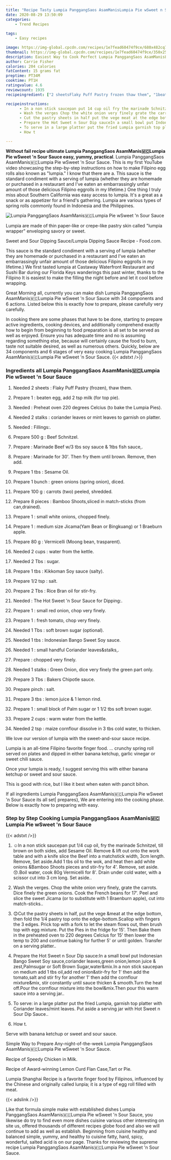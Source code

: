 ```yaml
---
title: "Recipe Tasty Lumpia PanggangSaos AsamManisLumpia Pie wSweet n Sour Sauce"
date: 2020-08-29 13:50:09
categories:
    - Trend Recipes
    
tags:
    - Easy recipes

image: https://img-global.cpcdn.com/recipes/1e7fead60474f9ce/680x482cq70/lumpia-panggangsaos-asammanis🇲🇨lumpia-pie-wsweet-n-sour-sauce-recipe-main-photo.jpg
thumbnail: https://img-global.cpcdn.com/recipes/1e7fead60474f9ce/350x250cq70/lumpia-panggangsaos-asammanis🇲🇨lumpia-pie-wsweet-n-sour-sauce-recipe-main-photo.jpg
description: Easiest Way to Cook Perfect Lumpia PanggangSaos AsamManisLumpia Pie wSweet n Sour Sauce with 34 ingredients and 6 stages of easy cooking.
author: Carrie Fisher
calories: 204 calories
fatContent: 15 grams fat
preptime: PT34M
cooktime: PT1H
ratingvalue: 4.6
reviewcount: 1935
recipeingredient: ["2 sheetsFlaky Puff Pastry frozen thaw them", "1beaten egg add 2 tsp milk for top pie", "Preheat oven 220 degrees Celcius to bake the Lumpia Pies", "2 stalkscoriander leaves or mint leaves to garnish on platter", "Fillings", "500 gBeef Schnitzel", "Marinade Beef w3 tbs soy sauce  1tbs fish sauce", "Marinade for 30 Then fry them until brown Remove then add", "1 tbsSesame Oil", "1 bunchgreen onions spring onion diced", "100 gcarrots two peeled shredded", "8 piecesBamboo Shootssliced in matchsticks from candrained", "1small white onions chopped finely", "1medium size JicamaYam Bean or Bingkuang or 1 Braeburn apple", "80 gVermicelli Moong bean trasparent", "2 cupswater from the kettle", "2 Tbssugar", "1 tbsKikkoman Soy sauce salty", "1/2 tspsalt", "2 TbsRice Bran oil for stirfry", "The Hot Sweet n Sour Sauce for Dipping", "1small red onion chop very finely", "1fresh tomato chop very finely", "1 Tbssoft brown sugar optional", "1 tbsIndonesian Bango Sweet Soy sauce", "1small handful Coriander leavesstalks", "chopped very finely", "1 stalksGreen Onion dice very finely the green part only", "3 TbsBakers Chipotle sauce", "pinchsalt", "3 tbslemon juice  1 lemon rind", "1small block of Palm sugar or 1 12 tbs soft brown sugar", "2 cupswarm water from the kettle", "2 tspmaize cornflour dissolve in 3 tbs cold water to thicken"]

recipeinstructions: 
      - In a non stick saucepan put 14 cup oil fry the marinade Schnitzel till brown on both sides add Sesame Oil Remove  lift out onto the work table and with a knife slice the Beef into a matchstick width 3cm length Remove Set asideAdd 1 tbs oil to the wok and heat then add white onions Bamboo Shoots pieces and stirfry for 4 Remove set aside Boil water cook 80g Vermicelli for 8 Drain under cold water with a scissor cut into 3 cm long Set aside 
      - Wash the verges Chop the white onion very finely grate the carrots Dice finely the green onions Cook the French beans for 17 Peel and slice the sweet Jicama or to substitute with 1 Braenburn apple cut into matchsticks 
      - Cut the pastry sheets in half put the vege meat at the edge bottom then fold the 14 pastry top onto the edgebottomScallop with fingers the 3 edges Prick top with a fork to let the steam flows out then brush top with egg mixture Put the Pies in the fridge for 15 Then Bake them in the preheated oven to 220 degrees Celcius for 15 then lower the temp to 200 and continue baking for further 5 or until golden Transfer on a serving platter 
      - Prepare the Hot Sweet n Sour Dip sauceIn a small bowl put Indonesian Bango Sweet Soy saucecoriander leavesgreen onionlemon juice  zestPalmsugar or Soft Brown SugarwatermixIn a non stick saucepan on medium add 1 tbs oiladd red onionstirfry for 1 then add the tomatosalt and stir fry for another 1 then add the cornflour mixturemix stir constantly until sauce thicken  smoothTurn the heat offPour the cornflour mixture into the bowlmixThen pour this warm sauce into a serving jar 
      - To serve in a large platter put the fried Lumpia garnish top platter with Coriander leavesmint leaves Put aside a serving jar with Hot Sweet n Sour Dip Sauce 
      - How t

---
```




**Without fail recipe ultimate Lumpia PanggangSaos AsamManis🇲🇨Lumpia Pie wSweet &#39;n Sour Sauce easy, yummy, practical**. Lumpia PanggangSaos AsamManis🇲🇨Lumpia Pie wSweet &#39;n Sour Sauce. This is my first YouTube video showcasing the step-by-step instructions on how to make Filipino egg rolls also known as &#34;lumpia.&#34; I know that there are a. This sauce is the standard condiment with a serving of lumpia (whether they are homemade or purchased in a restaurant and I&#39;ve eaten an embarrassingly unfair amount of those delicious Filipino eggrolls in my lifetime.) One thing I truly miss about Southern California was easy access to lumpia. It&#39;s a great as a snack or as appetizer for a friend&#39;s gathering. Lumpia are various types of spring rolls commonly found in Indonesia and the Philippines.


![Lumpia PanggangSaos AsamManis🇲🇨Lumpia Pie wSweet &#39;n Sour Sauce](https://img-global.cpcdn.com/recipes/1e7fead60474f9ce/680x482cq70/lumpia-panggangsaos-asammanis🇲🇨lumpia-pie-wsweet-n-sour-sauce-recipe-main-photo.jpg "Lumpia PanggangSaos AsamManis🇲🇨Lumpia Pie wSweet &#39;n Sour Sauce")



Lumpia are made of thin paper-like or crepe-like pastry skin called &#34;lumpia wrapper&#34; enveloping savory or sweet.

Sweet and Sour Dipping Sauce/Lumpia Dipping Sauce Recipe - Food.com.

This sauce is the standard condiment with a serving of lumpia (whether they are homemade or purchased in a restaurant and I&#39;ve eaten an embarrassingly unfair amount of those delicious Filipino eggrolls in my lifetime.) We first tasted lumpia at Castaway Waterfront Restaurant and Sushi Bar during our Florida Keys wanderings this past winter, thanks to the Filipino It is easiest to make the filling the night before and let it cool before wrapping.


Great Morning all, currently you can make dish Lumpia PanggangSaos AsamManis🇲🇨Lumpia Pie wSweet &#39;n Sour Sauce with 34 components and 6 actions. Listed below this is exactly how to prepare, please carefully very carefully.

In cooking there are some phases that have to be done, starting to prepare active ingredients, cooking devices, and additionally comprehend exactly how to begin from beginning to food preparation is all set to be served as well as enjoyed. Ensure you has adequate time and no is assuming regarding something else, because will certainly cause the food to burn, taste not suitable desired, as well as numerous others. Quickly, below are 34 components and 6 stages of very easy cooking Lumpia PanggangSaos AsamManis🇲🇨Lumpia Pie wSweet &#39;n Sour Sauce.
{{< adstxt />}}

### Ingredients all Lumpia PanggangSaos AsamManis🇲🇨Lumpia Pie wSweet &#39;n Sour Sauce


1. Needed 2 sheets : Flaky Puff Pastry (frozen), thaw them.

1. Prepare 1 : beaten egg, add 2 tsp milk (for top pie).

1. Needed  : Preheat oven 220 degrees Celcius (to bake the Lumpia Pies).

1. Needed 2 stalks : coriander leaves or mint leaves to garnish on platter.

1. Needed  : Fillings:.

1. Prepare 500 g : Beef Schnitzel.

1. Prepare  : Marinade Beef w/3 tbs soy sauce &amp; 1tbs fish sauce,.

1. Prepare  : Marinade for 30&#39;. Then fry them until brown. Remove, then add.

1. Prepare 1 tbs : Sesame Oil.

1. Prepare 1 bunch : green onions (spring onion), diced.

1. Prepare 100 g : carrots (two) peeled, shredded.

1. Prepare 8 pieces : Bamboo Shoots,sliced in match-sticks (from can,drained).

1. Prepare 1 : small white onions, chopped finely.

1. Prepare 1 : medium size Jicama(Yam Bean or Bingkuang) or 1 Braeburn apple.

1. Prepare 80 g : Vermicelli (Moong bean, trasparent).

1. Needed 2 cups : water from the kettle.

1. Needed 2 Tbs : sugar.

1. Prepare 1 tbs : Kikkoman Soy sauce (salty).

1. Prepare 1/2 tsp : salt.

1. Prepare 2 Tbs : Rice Bran oil for stir-fry.

1. Needed  : The Hot Sweet &#39;n Sour Sauce for Dipping:.

1. Prepare 1 : small red onion, chop very finely.

1. Prepare 1 : fresh tomato, chop very finely.

1. Needed 1 Tbs : soft brown sugar (optional).

1. Needed 1 tbs : Indonesian Bango Sweet Soy sauce.

1. Needed 1 : small handful Coriander leaves&amp;stalks,.

1. Prepare  : chopped very finely.

1. Needed 1 stalks : Green Onion, dice very finely the green part only.

1. Prepare 3 Tbs : Bakers Chipotle sauce.

1. Prepare pinch : salt.

1. Prepare 3 tbs : lemon juice &amp; 1 lemon rind.

1. Prepare 1 : small block of Palm sugar or 1 1/2 tbs soft brown sugar.

1. Prepare 2 cups : warm water from the kettle.

1. Needed 2 tsp : maize cornflour dissolve in 3 tbs cold water, to thicken.


We love our version of lumpia with the sweet-and-sour sauce recipe.

Lumpia is an all-time Filipino favorite finger food. … crunchy spring roll served on plates and dipped in either banana ketchup, garlic vinegar or sweet chili sauce.

Once your lumpia is ready, I suggest serving this with either banana ketchup or sweet and sour sauce.

This is good with rice, but I like it best when eaten with pancit bihon.


If all ingredients Lumpia PanggangSaos AsamManis🇲🇨Lumpia Pie wSweet &#39;n Sour Sauce its all set| prepares}, We are entering into the cooking phase. Below is exactly how to preparing with easy.

### Step by Step Cooking Lumpia PanggangSaos AsamManis🇲🇨Lumpia Pie wSweet &#39;n Sour Sauce

{{< adstxt />}}


1. ☺In a non stick saucepan put 1/4 cup oil, fry the marinade Schnitzel, till brown on both sides, add Sesame Oil. Remove &amp; lift out onto the work table and with a knife slice the Beef into a matchstick width, 3cm length. Remove, Set aside.Add 1 tbs oil to the wok, and heat then add white onions &amp;Bamboo Shoots pieces and stir-fry for 4&#39;. Remove, set aside. 😚.Boil water, cook 80g Vermicelli for 8&#39;. Drain under cold water, with a scissor cut into 3 cm long. Set aside..



1. Wash the verges. Chop the white onion very finely, grate the carrots. Dice finely the green onions. Cook the French beans for 17&#39;. Peel and slice the sweet Jicama (or to substitute with 1 Braenburn apple), cut into match-sticks..



1. 😊Cut the pastry sheets in half, put the vege &amp;meat at the edge bottom, then fold the 1/4 pastry top onto the edge-bottom.Scallop with fingers the 3 edges. Prick top with a fork to let the steam flows out, then brush top with egg mixture. Put the Pies in the fridge for 15&#39;. Then Bake them in the preheated oven to 220 degrees Celcius for 15&#39; then lower the temp to 200 and continue baking for further 5&#39; or until golden. Transfer on a serving platter..



1. Prepare the Hot Sweet n Sour Dip sauce:In a small bowl put Indonesian Bango Sweet Soy sauce,coriander leaves,green onion,lemon juice &amp; zest,Palmsugar or Soft Brown Sugar,water&amp;mix.In a non stick saucepan on medium add 1 tbs oil,add red onion&amp;stir-fry for 1&#39; then add the tomato,salt and stir fry for another 1&#39; then add the cornflour mixture&amp;mix, stir constantly until sauce thicken &amp; smooth.Turn the heat off.Pour the cornflour mixture into the bowl&amp;mix.Then pour this warm sauce into a serving jar..



1. To serve: in a large platter put the fried Lumpia, garnish top platter with Coriander leaves/mint leaves. Put aside a serving jar with Hot Sweet n Sour Dip Sauce..



1. How t.




Serve with banana ketchup or sweet and sour sauce.

Simple Way to Prepare Any-night-of-the-week Lumpia PanggangSaos AsamManis🇲🇨Lumpia Pie wSweet &#39;n Sour Sauce.

Recipe of Speedy Chicken in Milk.

Recipe of Award-winning Lemon Curd Flan Case,Tart or Pie.

Lumpia Shanghai Recipe is a favorite finger food by Filipinos, influenced by the Chinese and originally called lunpia; it is a type of egg roll filled with meat.


{{< adslink />}}

Like that formula simple make with established dishes Lumpia PanggangSaos AsamManis🇲🇨Lumpia Pie wSweet &#39;n Sour Sauce, you likewise do try to find even more dishes cuisine various other interesting on site us, offered thousands of different recipes globe food and also we will continue to add as well as establish. Beginning from cuisine healthy and balanced simple, yummy, and healthy to cuisine fatty, hard, spicy, wonderful, salted acid is on our page. Thanks for reviewing the supreme recipe Lumpia PanggangSaos AsamManis🇲🇨Lumpia Pie wSweet &#39;n Sour Sauce.
